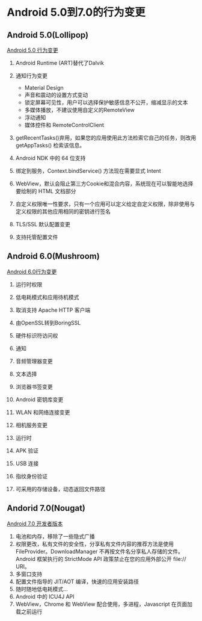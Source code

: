 # Android 5.0到7.0的行为变更

## Android 5.0(Lollipop)

[Android 5.0 行为变更](https://developer.android.com/about/versions/android-5.0-changes.html?hl=zh-cn#BehaviorNotifications)

1. Android Runtime (ART)替代了Dalvik
2. 通知行为变更
   - Material Design
   - 声音和震动的设置方式变动
   - 锁定屏幕可见性，用户可以选择保护敏感信息不公开，缩减显示的文本
   - 多媒体播放，不建议使用自定义的RemoteView
   - 浮动通知
   - 媒体控件和 RemoteControlClient
3. getRecentTasks()弃用，如果您的应用使用此方法检索它自己的任务，则改用 getAppTasks() 检索该信息。

4. Android NDK 中的 64 位支持
5. 绑定到服务，Context.bindService() 方法现在需要显式 Intent
6. WebView，默认会阻止第三方Cookie和混合内容，系统现在可以智能地选择要绘制的 HTML 文档部分
7. 自定义权限唯一性要求，只有一个应用可以定义给定自定义权限，除非使用与定义权限的其他应用相同的密钥进行签名
8. TLS/SSL 默认配置变更
9. 支持托管配置文件

## Android 6.0(Mushroom)

[Android 6.0行为变更](https://developer.android.com/about/versions/marshmallow/android-6.0-changes.html)

1. 运行时权限
2. 低电耗模式和应用待机模式
3. 取消支持 Apache HTTP 客户端
4. 由OpenSSL转到BoringSSL
5. 硬件标识符访问权
6. 通知
7. 音频管理器变更
8. 文本选择
9. 浏览器书签变更
10. Android 密钥库变更
11. WLAN 和网络连接变更
12. 相机服务变更
13. 运行时
14. APK 验证
15. USB 连接

16. 指纹身份验证
17. 可采用的存储设备，动态返回文件路径

## Andorid 7.0(Nougat)
[Android 7.0 开发者版本](https://developer.android.com/about/versions/nougat/android-7.0-changes.html)

1. 电池和内存，移除了一些隐式广播
2. 权限更改，私有文件的安全性，分享私有文件内容的推荐方法是使用 FileProvider。DownloadManager 不再按文件名分享私人存储的文件。Android 框架执行的 StrictMode API 政策禁止在您的应用外部公开 file:// URI。
3. 多窗口支持
4. 配置文件指导的 JIT/AOT 编译，快速的应用安装路径
5. 随时随地低电耗模式...
6. Android 中的 ICU4J API
7. WebView，Chrome 和 WebView 配合使用，多进程，Javascript 在页面加载之前运行

